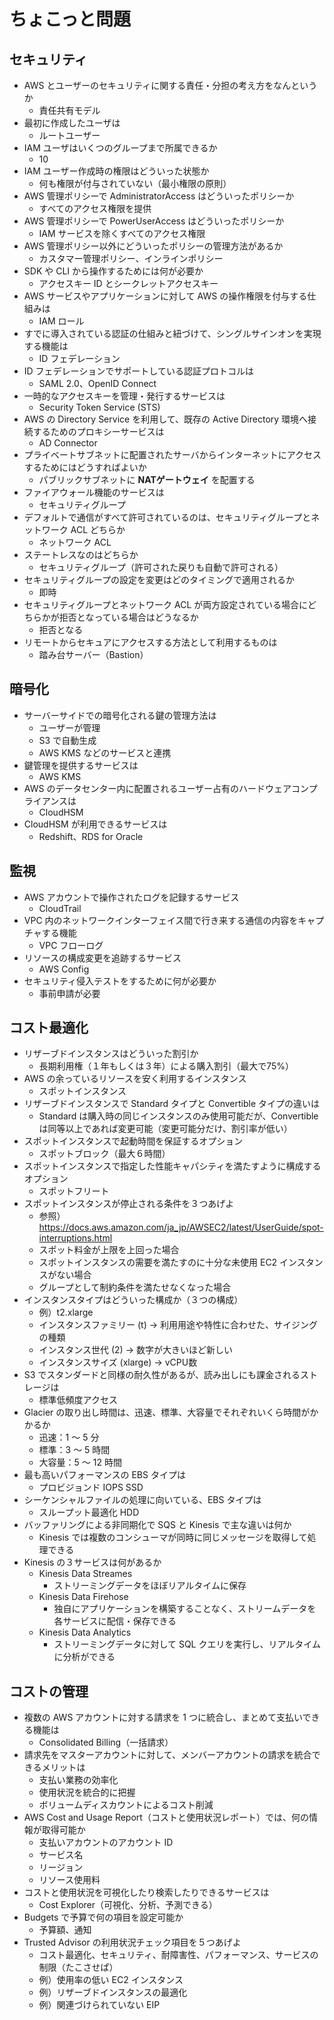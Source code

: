 # ちょこっと問題

## セキュリティ
- AWS とユーザーのセキュリティに関する責任・分担の考え方をなんというか
    - 責任共有モデル
- 最初に作成したユーザは
    - ルートユーザー
- IAM ユーザはいくつのグループまで所属できるか
    - 10
- IAM ユーザー作成時の権限はどういった状態か
    - 何も権限が付与されていない（最小権限の原則）
- AWS 管理ポリシーで AdministratorAccess はどういったポリシーか
    - すべてのアクセス権限を提供
- AWS 管理ポリシーで PowerUserAccess はどういったポリシーか
    - IAM サービスを除くすべてのアクセス権限
- AWS 管理ポリシー以外にどういったポリシーの管理方法があるか
    - カスタマー管理ポリシー、インラインポリシー
- SDK や CLI から操作するためには何が必要か
    - アクセスキー ID とシークレットアクセスキー
- AWS サービスやアプリケーションに対して AWS の操作権限を付与する仕組みは
    - IAM ロール
- すでに導入されている認証の仕組みと紐づけて、シングルサインオンを実現する機能は
    - ID フェデレーション
- ID フェデレーションでサポートしている認証プロトコルは
    - SAML 2.0、OpenID Connect
- 一時的なアクセスキーを管理・発行するサービスは
    - Security Token Service (STS)
- AWS の Directory Service を利用して、既存の Active Directory 環境へ接続するためのプロキシーサービスは
    - AD Connector
- プライベートサブネットに配置されたサーバからインターネットにアクセスするためにはどうすればよいか
    - パブリックサブネットに **NATゲートウェイ** を配置する
- ファイアウォール機能のサービスは
    - セキュリティグループ
- デフォルトで通信がすべて許可されているのは、セキュリティグループとネットワーク ACL どちらか
    - ネットワーク ACL
- ステートレスなのはどちらか
    - セキュリティグループ（許可された戻りも自動で許可される）
- セキュリティグループの設定を変更はどのタイミングで適用されるか
    - 即時
- セキュリティグループとネットワーク ACL が両方設定されている場合にどちらかが拒否となっている場合はどうなるか
    - 拒否となる
- リモートからセキュアにアクセスする方法として利用するものは
    - 踏み台サーバー（Bastion）

## 暗号化
- サーバーサイドでの暗号化される鍵の管理方法は
    - ユーザーが管理
    - S3 で自動生成
    - AWS KMS などのサービスと連携
- 鍵管理を提供するサービスは
    - AWS KMS
- AWS のデータセンター内に配置されるユーザー占有のハードウェアコンプライアンスは
    - CloudHSM
- CloudHSM が利用できるサービスは
    - Redshift、RDS for Oracle

## 監視
- AWS アカウントで操作されたログを記録するサービス
    - CloudTrail
- VPC 内のネットワークインターフェイス間で行き来する通信の内容をキャプチャする機能
    - VPC フローログ
- リソースの構成変更を追跡するサービス
    - AWS Config
- セキュリティ侵入テストをするために何が必要か
    - 事前申請が必要

## コスト最適化
- リザーブドインスタンスはどういった割引か
    - 長期利用権（１年もしくは３年）による購入割引（最大で75%）
- AWS の余っているリソースを安く利用するインスタンス
    - スポットインスタンス
- リザーブドインスタンスで Standard タイプと Convertible タイプの違いは
    - Standard は購入時の同じインスタンスのみ使用可能だが、Convertible は同等以上であれば変更可能（変更可能分だけ、割引率が低い）
- スポットインスタンスで起動時間を保証するオプション
    - スポットブロック（最大６時間）
- スポットインスタンスで指定した性能キャパシティを満たすように構成するオプション
    - スポットフリート
- スポットインスタンスが停止される条件を３つあげよ
    - 参照）https://docs.aws.amazon.com/ja_jp/AWSEC2/latest/UserGuide/spot-interruptions.html
    - スポット料金が上限を上回った場合
    - スポットインスタンスの需要を満たすのに十分な未使用 EC2 インスタンスがない場合
    - グループとして制約条件を満たせなくなった場合
- インスタンスタイプはどういった構成か（３つの構成）
    - 例）t2.xlarge
    - インスタンスファミリー (t) -> 利用用途や特性に合わせた、サイジングの種類
    - インスタンス世代 (2) -> 数字が大きいほど新しい
    - インスタンスサイズ (xlarge) -> vCPU数
- S3 でスタンダードと同様の耐久性があるが、読み出しにも課金されるストレージは
    - 標準低頻度アクセス
- Glacier の取り出し時間は、迅速、標準、大容量でそれぞれいくら時間がかかるか
    - 迅速：1 〜 5 分
    - 標準：3 〜 5 時間
    - 大容量：5 〜 12 時間
- 最も高いパフォーマンスの EBS タイプは
    - プロビジョンド IOPS SSD
- シーケンシャルファイルの処理に向いている、EBS タイプは
    - スループット最適化 HDD
- バッファリングによる非同期化で SQS と Kinesis で主な違いは何か
    - Kinesis では複数のコンシューマが同時に同じメッセージを取得して処理できる
- Kinesis の３サービスは何があるか
    - Kinesis Data Streames
        - ストリーミングデータをほぼリアルタイムに保存
    - Kinesis Data Firehose
        - 独自にアプリケーションを構築することなく、ストリームデータを各サービスに配信・保存できる
    - Kinesis Data Analytics
        - ストリーミングデータに対して SQL クエリを実行し、リアルタイムに分析ができる

## コストの管理
- 複数の AWS アカウントに対する請求を 1 つに統合し、まとめて支払いできる機能は
    - Consolidated Billing（一括請求）
- 請求先をマスターアカウントに対して、メンバーアカウントの請求を統合できるメリットは
    - 支払い業務の効率化
    - 使用状況を統合的に把握
    - ボリュームディスカウントによるコスト削減
- AWS Cost and Usage Report（コストと使用状況レポート）では、何の情報が取得可能か
    - 支払いアカウントのアカウント ID
    - サービス名
    - リージョン
    - リソース使用料
- コストと使用状況を可視化したり検索したりできるサービスは
    - Cost Explorer（可視化、分析、予測できる）
- Budgets で予算で何の項目を設定可能か
    - 予算額、通知
- Trusted Advisor の利用状況チェック項目を５つあげよ
    - コスト最適化、セキュリティ、耐障害性、パフォーマンス、サービスの制限（たこさせぱ）
    - 例）使用率の低い EC2 インスタンス
    - 例）リザーブドインスタンスの最適化
    - 例）関連づけられていない EIP
